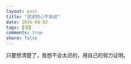 ```yaml
---
layout: post
title: "坚定的心不会迟"
date: 2016-08-02
tags: [悟]
comments: true
share: false
---
```


只要想清楚了，我想不会太迟的，用自己的努力证明。
